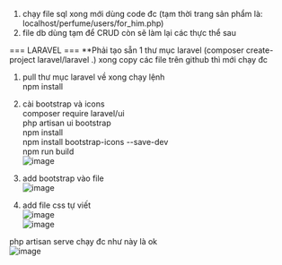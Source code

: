 1. chạy file sql xong mới dùng code đc 
(tạm thời trang sản phẩm là: localhost/perfume/users/for_him.php)
2. file db dùng tạm để CRUD còn sẽ làm lại các thực thể sau

=== LARAVEL ===
**Phải tạo sẵn 1 thư mục laravel (composer create-project laravel/laravel .) xong copy các file trên github thì mới chạy đc
1. pull thư mục laravel về xong chạy lệnh    
npm install
2. cài bootstrap và icons    
composer require laravel/ui    
php artisan ui bootstrap    
npm install    
npm install bootstrap-icons --save-dev    
npm run build    
![image](https://github.com/tamgtasa2611/perfume_store/assets/97651251/ab80bb7c-0723-4824-8b33-aeda3248f4c3)    

3. add bootstrap vào file    
![image](https://github.com/tamgtasa2611/perfume_store/assets/97651251/c8fca025-f080-4334-976e-13e1ca64cb0f)    

4. add file css tự viết     
![image](https://github.com/tamgtasa2611/perfume_store/assets/97651251/c3834c75-874d-4ae2-9d05-6257c6d66af1)    
![image](https://github.com/tamgtasa2611/perfume_store/assets/97651251/97ce3088-2b4a-4d02-aaad-51bd74e44e95)      

php artisan serve chạy đc như này là ok    
![image](https://github.com/tamgtasa2611/perfume_store/assets/97651251/79b28d65-0343-4261-9995-141e74fdc9cc)    

